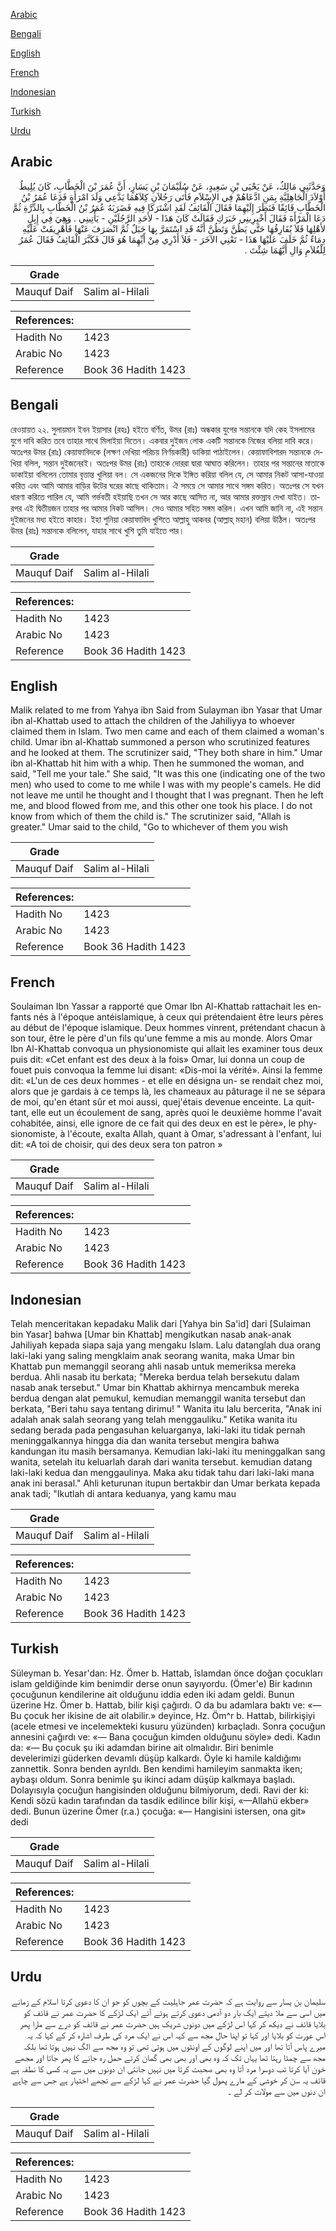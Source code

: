 [Arabic](#arabic)

[Bengali](#bengali)

[English](#english)

[French](#french)

[Indonesian](#indonesian)

[Turkish](#turkish)

[Urdu](#urdu)

## Arabic


<div dir="rtl" lang="ar" style={{fontSize:'larger',backgroundColor:'#f8f9fa',padding:20}}>
وَحَدَّثَنِي مَالِكٌ، عَنْ يَحْيَى بْنِ سَعِيدٍ، عَنْ سُلَيْمَانَ بْنِ يَسَارٍ، أَنَّ عُمَرَ بْنَ الْخَطَّابِ، كَانَ يُلِيطُ أَوْلاَدَ الْجَاهِلِيَّةِ بِمَنِ ادَّعَاهُمْ فِي الإِسْلاَمِ فَأَتَى رَجُلاَنِ كِلاَهُمَا يَدَّعِي وَلَدَ امْرَأَةٍ فَدَعَا عُمَرُ بْنُ الْخَطَّابِ قَائِفًا فَنَظَرَ إِلَيْهِمَا فَقَالَ الْقَائِفُ لَقَدِ اشْتَرَكَا فِيهِ فَضَرَبَهُ عُمَرُ بْنُ الْخَطَّابِ بِالدِّرَّةِ ثُمَّ دَعَا الْمَرْأَةَ فَقَالَ أَخْبِرِينِي خَبَرَكِ فَقَالَتْ كَانَ هَذَا - لأَحَدِ الرَّجُلَيْنِ - يَأْتِينِي ‏.‏ وَهِيَ فِي إِبِلٍ لأَهْلِهَا فَلاَ يُفَارِقُهَا حَتَّى يَظُنَّ وَتَظُنَّ أَنَّهُ قَدِ اسْتَمَرَّ بِهَا حَبَلٌ ثُمَّ انْصَرَفَ عَنْهَا فَأُهْرِيقَتْ عَلَيْهِ دِمَاءٌ ثُمَّ خَلَفَ عَلَيْهَا هَذَا - تَعْنِي الآخَرَ - فَلاَ أَدْرِي مِنْ أَيِّهِمَا هُوَ قَالَ فَكَبَّرَ الْقَائِفُ فَقَالَ عُمَرُ لِلْغُلاَمِ وَالِ أَيَّهُمَا شِئْتَ ‏.‏
</div>
<div style={{backgroundColor:'#f8f9fa',padding:20, marginBottom: 10}}><table> <thead> <tr> <th>Grade</th> <th></th> </tr> </thead> <tbody> <tr><td>Mauquf Daif</td><td>Salim al-Hilali</td></tr></tbody></table><table> <thead> <tr> <th>References:</th> <th></th> </tr> </thead> <tbody><tr><td>Hadith No</td><td>1423</td></tr><tr><td>Arabic No</td><td>1423</td></tr><tr><td>Reference</td><td>Book 36 Hadith 1423</td></tr></tbody></table></div>

## Bengali


<div dir="ltr" lang="bn" style={{fontSize:'larger',backgroundColor:'#f8f9fa',padding:20}}>
রেওয়ায়ত ২২. সুলায়মান ইবন ইয়াসার (রহঃ) হইতে বর্ণিত, উমর (রাঃ) অন্ধকার যুগের সন্তানকে যদি কেহ ইসলামের যুগে দাবি করিত তবে তাহার সাথে মিলাইয়া দিতেন। একবার দুইজন লোক একটি সন্তানকে নিজের বলিয়া দাবি করে। অতঃপর উমর (রাঃ) কেয়াফাবিদকে (লক্ষণ দেখিয়া পরিচয় নির্ণয়কারী) ডাকিয়া পাঠাইলেন। কেয়াফাবিশারদ সন্তানকে দেখিয়া বলিল, সন্তান দুইজনেরই। অতঃপর উমর (রাঃ) তাহাকে দোররা দ্বারা আঘাত করিলেন। তাহার পর সন্তানের মাতাকে ডাকাইয়া বলিলেন তোমার বৃত্তান্ত খুলিয়া বল। সে একজনের দিকে ইঙ্গিত করিয়া বলিল যে, সে আমার নিকট আসা-যাওয়া করিত এবং আমি আমার বাড়ির উটের ঘরের কাছে থাকিতাম। ঐ সময়ে সে আমার সাথে সঙ্গম করিত। অতঃপর সে যখন ধারণা করিতে পারিল যে, আমি গর্ভবতী হইয়াছি তখন সে আর কাছে আসিত না, আর আমার রক্তস্রাব দেখা যাইত। তারপর এই দ্বিতীয়জন তাহার পর আমার নিকট আসিল। সেও আমার সহিত সঙ্গম করিল। এখন আমি জানি না, এই সন্তান দুইজনের মধ্য হইতে কাহার। ইহা শুনিয়া কেয়াফাবিদ খুশিতে আল্লাহু আকবর (আল্লাহ্ মহান) বলিয়া উঠিল। অতঃপর উমর (রাঃ) সন্তানকে বলিলেন, যাহার সাথে খুশি তুমি যাইতে পার।
</div>
<div style={{backgroundColor:'#f8f9fa',padding:20, marginBottom: 10}}><table> <thead> <tr> <th>Grade</th> <th></th> </tr> </thead> <tbody> <tr><td>Mauquf Daif</td><td>Salim al-Hilali</td></tr></tbody></table><table> <thead> <tr> <th>References:</th> <th></th> </tr> </thead> <tbody><tr><td>Hadith No</td><td>1423</td></tr><tr><td>Arabic No</td><td>1423</td></tr><tr><td>Reference</td><td>Book 36 Hadith 1423</td></tr></tbody></table></div>

## English


<div dir="ltr" lang="en" style={{fontSize:'larger',backgroundColor:'#f8f9fa',padding:20}}>
Malik related to me from Yahya ibn Said from Sulayman ibn Yasar that Umar ibn al-Khattab used to attach the children of the Jahiliyya to whoever claimed them in Islam. Two men came and each of them claimed a woman's child. Umar ibn al-Khattab summoned a person who scrutinized features and he looked at them. The scrutinizer said, "They both share in him." Umar ibn al-Khattab hit him with a whip. Then he summoned the woman, and said, "Tell me your tale." She said, "It was this one (indicating one of the two men) who used to come to me while I was with my people's camels. He did not leave me until he thought and I thought that I was pregnant. Then he left me, and blood flowed from me, and this other one took his place. I do not know from which of them the child is." The scrutinizer said, "Allah is greater." Umar said to the child, "Go to whichever of them you wish
</div>
<div style={{backgroundColor:'#f8f9fa',padding:20, marginBottom: 10}}><table> <thead> <tr> <th>Grade</th> <th></th> </tr> </thead> <tbody> <tr><td>Mauquf Daif</td><td>Salim al-Hilali</td></tr></tbody></table><table> <thead> <tr> <th>References:</th> <th></th> </tr> </thead> <tbody><tr><td>Hadith No</td><td>1423</td></tr><tr><td>Arabic No</td><td>1423</td></tr><tr><td>Reference</td><td>Book 36 Hadith 1423</td></tr></tbody></table></div>

## French


<div dir="ltr" lang="fr" style={{fontSize:'larger',backgroundColor:'#f8f9fa',padding:20}}>
Soulaiman Ibn Yassar a rapporté que Omar Ibn Al-Khattab rattachait les enfants nés à l'époque antéislamique, à ceux qui prétendaient être leurs pères au début de l'époque islamique. Deux hommes vinrent, prétendant chacun à son tour, être le père d'un fils qu'une femme a mis au monde. Alors Omar Ibn Al-Khattab convoqua un physionomiste qui allait les examiner tous deux puis dit: «Cet enfant est des deux à la fois» Omar, lui donna un coup de fouet puis convoqua la femme lui disant: «Dis-moi la vérité». Ainsi la femme dit: «L'un de ces deux hommes - et elle en désigna un- se rendait chez moi, alors que je gardais à ce temps là, les chameaux au pâturage il ne se sépara de moi, qu'en étant sûr et moi aussi, quej'étais devenue enceinte. La quittant, elle eut un écoulement de sang, après quoi le deuxième homme l'avait cohabitée, ainsi, elle ignore de ce fait qui des deux en est le père», le physionomiste, à l'écoute, exalta Allah, quant à Omar, s'adressant à l'enfant, lui dit: «A toi de choisir, qui des deux sera ton patron »
</div>
<div style={{backgroundColor:'#f8f9fa',padding:20, marginBottom: 10}}><table> <thead> <tr> <th>Grade</th> <th></th> </tr> </thead> <tbody> <tr><td>Mauquf Daif</td><td>Salim al-Hilali</td></tr></tbody></table><table> <thead> <tr> <th>References:</th> <th></th> </tr> </thead> <tbody><tr><td>Hadith No</td><td>1423</td></tr><tr><td>Arabic No</td><td>1423</td></tr><tr><td>Reference</td><td>Book 36 Hadith 1423</td></tr></tbody></table></div>

## Indonesian


<div dir="ltr" lang="id" style={{fontSize:'larger',backgroundColor:'#f8f9fa',padding:20}}>
Telah menceritakan kepadaku Malik dari [Yahya bin Sa'id] dari [Sulaiman bin Yasar] bahwa [Umar bin Khattab] mengikutkan nasab anak-anak Jahiliyah kepada siapa saja yang mengaku Islam. Lalu datanglah dua orang laki-laki yang saling mengklaim anak seorang wanita, maka Umar bin Khattab pun memanggil seorang ahli nasab untuk memeriksa mereka berdua. Ahli nasab itu berkata; "Mereka berdua telah bersekutu dalam nasab anak tersebut." Umar bin Khattab akhirnya mencambuk mereka berdua dengan alat pemukul, kemudian memanggil wanita tersebut dan berkata, "Beri tahu saya tentang dirimu! " Wanita itu lalu bercerita, "Anak ini adalah anak salah seorang yang telah menggauliku." Ketika wanita itu sedang berada pada pengasuhan keluarganya, laki-laki itu tidak pernah meninggalkannya hingga dia dan wanita tersebut mengira bahwa kandungan itu masih bersamanya. Kemudian laki-laki itu meninggalkan sang wanita, setelah itu keluarlah darah dari wanita tersebut. kemudian datang laki-laki kedua dan menggaulinya. Maka aku tidak tahu dari laki-laki mana anak ini berasal." Ahli keturunan itupun bertakbir dan Umar berkata kepada anak tadi; "Ikutlah di antara keduanya, yang kamu mau
</div>
<div style={{backgroundColor:'#f8f9fa',padding:20, marginBottom: 10}}><table> <thead> <tr> <th>Grade</th> <th></th> </tr> </thead> <tbody> <tr><td>Mauquf Daif</td><td>Salim al-Hilali</td></tr></tbody></table><table> <thead> <tr> <th>References:</th> <th></th> </tr> </thead> <tbody><tr><td>Hadith No</td><td>1423</td></tr><tr><td>Arabic No</td><td>1423</td></tr><tr><td>Reference</td><td>Book 36 Hadith 1423</td></tr></tbody></table></div>

## Turkish


<div dir="ltr" lang="tr" style={{fontSize:'larger',backgroundColor:'#f8f9fa',padding:20}}>
Süleyman b. Yesar'dan: Hz. Ömer b. Hattab, îslamdan önce doğan çocukları islam geldiğinde kim benimdir derse onun sayıyordu. (Ömer'e) Bir kadının çocuğunun kendilerine ait olduğunu iddia eden iki adam geldi. Bunun üzerine Hz. Ömer b. Hattab, bilir kişi çağırdı. O da bu adamlara baktı ve: «— Bu çocuk her ikisine de ait olabilir.» deyince, Hz. Öm^r b. Hattab, bilirkişiyi (acele etmesi ve incelemekteki kusuru yüzünden) kırbaçladı. Sonra çocuğun annesini çağırdı ve: «— Bana çocuğun kimden olduğunu söyle» dedi. Kadın da: «— Bu çocuk şu iki adamdan birine ait olmalıdır. Biri benimle develerimizi güderken devamlı düşüp kalkardı. Öyle ki hamile kaldığımı zannettik. Sonra benden ayrıldı. Ben kendimi hamileyim sanmakta iken; aybaşı oldum. Sonra benimle şu ikinci adam düşüp kalkmaya başladı. Dolayısıyla çocuğun hangisinden oldu­ğunu bilmiyorum, dedi. Ravi der ki: Kendi sözü kadın tarafından da tasdik edilince bilir kişi, «—Allahü ekber» dedi. Bunun üzerine Ömer (r.a.) çocuğa: «— Hangisini istersen, ona git» dedi
</div>
<div style={{backgroundColor:'#f8f9fa',padding:20, marginBottom: 10}}><table> <thead> <tr> <th>Grade</th> <th></th> </tr> </thead> <tbody> <tr><td>Mauquf Daif</td><td>Salim al-Hilali</td></tr></tbody></table><table> <thead> <tr> <th>References:</th> <th></th> </tr> </thead> <tbody><tr><td>Hadith No</td><td>1423</td></tr><tr><td>Arabic No</td><td>1423</td></tr><tr><td>Reference</td><td>Book 36 Hadith 1423</td></tr></tbody></table></div>

## Urdu


<div dir="rtl" lang="ur" style={{fontSize:'larger',backgroundColor:'#f8f9fa',padding:20}}>
سلیمان بن یسار سے روایت ہے کہ حضرت عمر جاہلیت کے بچوں کو جو ان کا دعوی کرتا اسلام کے زمانے میں اسی سے ملا دیتے ایک بار دو آدمی دعوی کرتے ہوئے آئے ایک لڑکے کا حضرت عمر نے قائف کو بلایا قائف نے دیکھ کر کہا اس لڑکے میں دونوں شریک ہیں حضرت عمر نے قائف کو درے سے مارا پھر اس عورت کو بلایا اور کہا تو اپنا حال مجھ سے کہہ اس نے ایک مرد کی طرف اشارہ کر کے کہا کہ یہ میرے پاس آتا تھا اور میں اپنے لوگوں کے اونٹوں میں ہوتی تھی تو وہ مجھ سے الگ نہیں ہوتا تھا بلکہ مجھ سے چمٹا رہتا تھا یہاں تک کہ وہ بھی اور بھی بھی گمان کرتے حمل رہ جانے کا پھر جاتا اور مجھے خون آیا کرتا تب دوسرا مرد آتا وہ بھی صحبت کرتا میں نہیں جانتی ان دونوں میں سے یہ کسی کا نطفہ ہے قائف یہ سن کر خوشی کے مارے پھول گیا حضرت عمر نے کہا لڑکے سے تجھے اختیار ہے جس سے چاہے ان دنوں میں سے مولات کر لے ۔
</div>
<div style={{backgroundColor:'#f8f9fa',padding:20, marginBottom: 10}}><table> <thead> <tr> <th>Grade</th> <th></th> </tr> </thead> <tbody> <tr><td>Mauquf Daif</td><td>Salim al-Hilali</td></tr></tbody></table><table> <thead> <tr> <th>References:</th> <th></th> </tr> </thead> <tbody><tr><td>Hadith No</td><td>1423</td></tr><tr><td>Arabic No</td><td>1423</td></tr><tr><td>Reference</td><td>Book 36 Hadith 1423</td></tr></tbody></table></div>